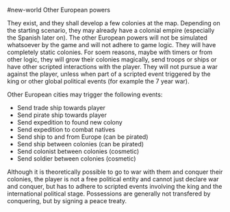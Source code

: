 #new-world 
Other European powers

They exist, and they shall develop a few colonies at the map. Depending on the starting scenario, they may already have a colonial empire (especially the Spanish later on).
The other European powers will not be simulated whatsoever by the game and will not adhere to game logic. They will have completely static colonies. For soem reasons, maybe with timers or from other logic, they will grow their colonies magically, send troops or ships or have other scripted interactions with the player. They will not pursue a war against the player, unless when part of a scripted event triggered by the king or other global political events (for example the 7 year war).

Other European cities may trigger the following events:
- Send trade ship towards player
- Send pirate ship towards player
- Send expedition to found new colony
- Send expedition to combat natives
- Send ship to and from Europe (can be pirated)
- Send ship between colonies (can be pirated)
- Send colonist between colonies (cosmetic)
- Send soldier between colonies (cosmetic)

Although it is theoretically possible to go to war with them and conquer their colonies, the player is not a free political entity and cannot just declare war and conquer, but has to adhere to scripted events involving the king and the international political stage. Possessions are generally not transfered by conquering, but by signing a peace treaty.
